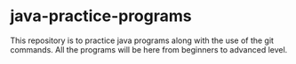 # java-practice-programs

This repository is to practice java programs along with the use of the git commands. All the programs will be here from beginners to advanced level.